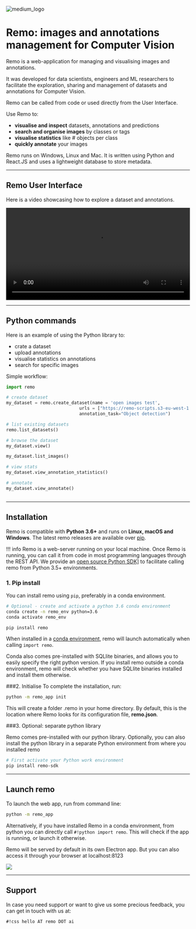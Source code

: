 
![medium_logo](https://raw.githubusercontent.com/rediscovery-io/remo-python/master/img/remo_normal.png)

# Remo: images and annotations management for Computer Vision


Remo is a web-application for managing and visualising images and annotations.

It was developed for data scientists, engineers and ML researchers to facilitate
the exploration, sharing and management of datasets and annotations for Computer Vision.

Remo can be called from code or used directly from the User Interface.

Use Remo to:

- **visualise and inspect** datasets, annotations and predictions
- **search and organise images** by classes or tags
- **visualise statistics** like # objects per class
- **quickly annotate** your images

Remo runs on Windows, Linux and Mac.
It is written using Python and React.JS and uses a lightweight database to store metadata.

- - -

## Remo User Interface

Here is a video showcasing how to explore a dataset and annotations.

<video style="width:100%" controls>
  <source src="https://remo.ai/docs/img/remo.mp4" type="video/mp4">
</video>

- - -

## Python commands
Here is an example of using the Python library to:

- crate a dataset
- upload annotations
- visualise statistics on annotations
- search for specific images

Simple workflow:

``` python
import remo

# create dataset
my_dataset = remo.create_dataset(name = 'open images test',
                            urls = ["https://remo-scripts.s3-eu-west-1.amazonaws.com/open_images_sample_dataset.zip"],
                            annotation_task="Object detection")

# list existing datasets                
remo.list_datasets()

# browse the dataset
my_dataset.view()

my_dataset.list_images()

# view stats
my_dataset.view_annotation_statistics()

# annotate
my_dataset.view_annotate()



```

---

## Installation
Remo is compatible with **Python 3.6+** and runs on **Linux, macOS and Windows**. The latest remo releases are available over <a href="https://pypi.org/project/remo/" target="_blank">pip</a>.


!!! info
    Remo is a web-server running on your local machine.
    Once Remo is running, you can call it from code in most programming languages through the REST API.
    We provide an <a href="https://github.com/rediscovery-io/remo-python" target="_blank">open source Python SDK]</a> to facilitate calling remo from Python 3.5+ environments.


### 1. Pip install
You can install remo using `pip`, preferably in a conda environment.

``` bash
# Optional - create and activate a python 3.6 conda environment
conda create -n remo_env python=3.6
conda activate remo_env

pip install remo
```

When installed in a <a href="https://docs.conda.io/en/latest/miniconda.html" target="_blank">conda environment</a>, remo will launch automatically when calling  `import remo`.

Conda also comes pre-installed with SQLlite binaries, and allows you to easily specify the right python version.
If you install remo outside a conda environment, remo will check whether you have SQLlite binaries installed and install them otherwise.

###2. Initialise
To complete the installation, run:

``` bash
python -m remo_app init
```

This will create a folder .remo in your home directory. By default, this is the location where Remo looks for its configuration file, **remo.json**.


###3. Optional: separate python library

Remo comes pre-installed with our python library. Optionally, you can also install the python library in a separate Python environment from where you installed remo

``` bash
# First activate your Python work environment
pip install remo-sdk
```

---
## Launch remo

To launch the web app, run from command line:

``` bash
python -m remo_app
```

Alternatively, if you have installed Remo in a conda environment, from python you can directly call `#!python import remo`. This will check if the app is running, or launch it otherwise.

Remo will be served by default in its own Electron app. But you can also access it through your browser at localhost:8123

![](https://remo.ai/docs/img/remo_preview.PNG)

---
## Support

In case you need support or want to give us some precious feedback, you can get in touch with us at:

 `#!css hello AT remo DOT ai`

